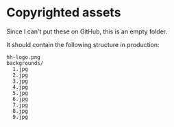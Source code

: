 # Copyrighted assets

Since I can't put these on GitHub, this is an empty folder.

It should contain the following structure in production:

```
hh-logo.png
backgrounds/
  1.jpg
  2.jpg
  3.jpg
  4.jpg
  5.jpg
  6.jpg
  7.jpg
  8.jpg
  9.jpg
```
